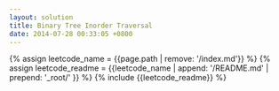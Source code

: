 ```yaml
---
layout: solution
title: Binary Tree Inorder Traversal
date: 2014-07-28 00:33:05 +0800
---
```

{% assign leetcode_name = {{page.path | remove: '/index.md'}}  %}
{% assign leetcode_readme = {{leetcode_name | append: '/README.md' | prepend: '_root/' }}  %}
{% include {{leetcode_readme}} %}

